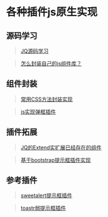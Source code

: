 # 各种插件js原生实现

## 源码学习

> [JQ源码学习](知识笔记/大前端/基础/JavaScript/js原生实现/JQ源码学习.md)

> [怎么封装自己的js组件库？](知识笔记/大前端/基础/JavaScript/js原生实现/怎么封装自己的js组件库.md)

## 组件封装

> [常用CSS方法封装实现](知识笔记/大前端/基础/JavaScript/js原生实现/常用CSS方法封装实现.md)

> [js实现弹框插件](知识笔记/大前端/基础/JavaScript/js原生实现/js实现弹框插件.md)

## 插件拓展

> [JQ的Extend实扩展已经存在的组件](知识笔记/大前端/基础/JavaScript/js原生实现/JQ的Extend实扩展已经存在的组件.md)

> [基于bootstrap提示框插件实现](知识笔记/大前端/基础/JavaScript/js原生实现/基于bootstrap提示框插件实现.md)

## 参考插件

> [sweetalert提示框插件](知识笔记/大前端/基础/JavaScript/js原生实现/sweetalert提示框插件.md)

> [toastr弱提示框插件](知识笔记/大前端/基础/JavaScript/js原生实现/toastr弱提示框插件.md)
